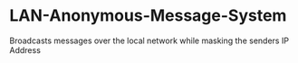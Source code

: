 # LAN-Anonymous-Message-System
Broadcasts messages over the local network while masking the senders IP Address
